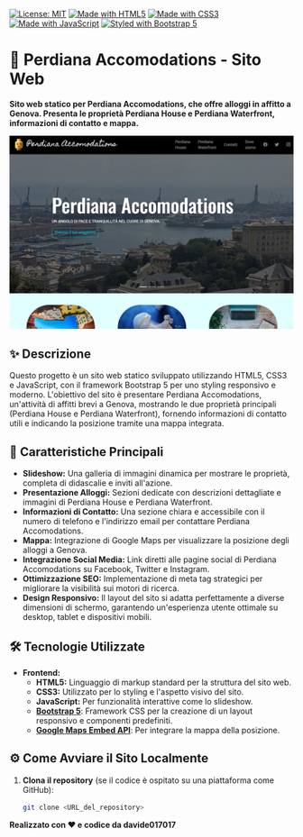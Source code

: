 [![License: MIT](https://img.shields.io/badge/License-MIT-yellow.svg)](https://opensource.org/licenses/MIT)
[![Made with HTML5](https://img.shields.io/badge/Made%20with-HTML5-orange.svg)](https://developer.mozilla.org/en-US/docs/Web/Guide/HTML/HTML5)
[![Made with CSS3](https://img.shields.io/badge/Made%20with-CSS3-blue.svg)](https://developer.mozilla.org/en-US/docs/Web/CSS/CSS3)
[![Made with JavaScript](https://img.shields.io/badge/Made%20with-JavaScript-yellow.svg)](https://www.javascript.com/)
[![Styled with Bootstrap 5](https://img.shields.io/badge/Styled%20with-Bootstrap_5-blueviolet.svg)](https://getbootstrap.com/)

# 🏨 Perdiana Accomodations - Sito Web

**Sito web statico per Perdiana Accomodations, che offre alloggi in affitto a Genova. Presenta le proprietà Perdiana House e Perdiana Waterfront, informazioni di contatto e mappa.**

![Screenshot della Todo List App](Perdiana-Screenshot.JPG)

## ✨ Descrizione

Questo progetto è un sito web statico sviluppato utilizzando HTML5, CSS3 e JavaScript, con il framework Bootstrap 5 per uno styling responsivo e moderno. L'obiettivo del sito è presentare Perdiana Accomodations, un'attività di affitti brevi a Genova, mostrando le due proprietà principali (Perdiana House e Perdiana Waterfront), fornendo informazioni di contatto utili e indicando la posizione tramite una mappa integrata.

## 🚀 Caratteristiche Principali

* **Slideshow:** Una galleria di immagini dinamica per mostrare le proprietà, completa di didascalie e inviti all'azione.
* **Presentazione Alloggi:** Sezioni dedicate con descrizioni dettagliate e immagini di Perdiana House e Perdiana Waterfront.
* **Informazioni di Contatto:** Una sezione chiara e accessibile con il numero di telefono e l'indirizzo email per contattare Perdiana Accomodations.
* **Mappa:** Integrazione di Google Maps per visualizzare la posizione degli alloggi a Genova.
* **Integrazione Social Media:** Link diretti alle pagine social di Perdiana Accomodations su Facebook, Twitter e Instagram.
* **Ottimizzazione SEO:** Implementazione di meta tag strategici per migliorare la visibilità sui motori di ricerca.
* **Design Responsivo:** Il layout del sito si adatta perfettamente a diverse dimensioni di schermo, garantendo un'esperienza utente ottimale su desktop, tablet e dispositivi mobili.

## 🛠️ Tecnologie Utilizzate

* **Frontend:**
    * **HTML5:** Linguaggio di markup standard per la struttura del sito web.
    * **CSS3:** Utilizzato per lo styling e l'aspetto visivo del sito.
    * **JavaScript:** Per funzionalità interattive come lo slideshow.
    * **[Bootstrap 5](https://getbootstrap.com/)**: Framework CSS per la creazione di un layout responsivo e componenti predefiniti.
    * **[Google Maps Embed API](https://developers.google.com/maps/documentation/embed/get-started)**: Per integrare la mappa della posizione.

## ⚙️ Come Avviare il Sito Localmente

1. **Clona il repository** (se il codice è ospitato su una piattaforma come GitHub):
   ```bash
   git clone <URL_del_repository>

**Realizzato con ❤️ e codice da davide017017**
 

